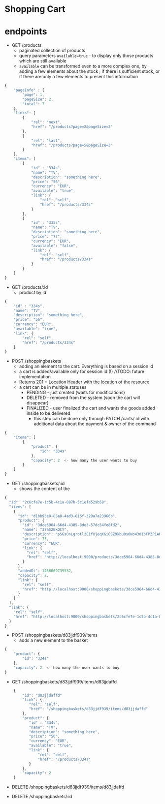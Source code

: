 # Shopping Cart



# endpoints

* GET /products
    * paginated collection of products
    * query parameters `available=true` - to display only those products which are still available
    * `available` can be transformed even to a more complex one, by adding a few elements about the stock ; if there is sufficient stock, or if there are only a few elements to present this information

```javascript
{
    "pageInfo" : {
        "page": 1,
        "pageSize": 2,
        "total": 7
    },
    "links": [
        {
            "rel": "next",
            "href": "/products?page=2&pageSize=2"
        },
        {
            "rel": "last",
            "href": "/products?page=5&pageSize=3"
        }
    ],
    "items": [
        {
            "id" : "334s",
            "name": "TV",
            "description": "something here",
            "price": "56",
            "currency": "EUR",
            "available": "true",
            "link": {
                "rel": "self",
                "href": "/products/334s"
            }
        },
        {
            "id" : "335s",
            "name": "TV",
            "description": "something here",
            "price": "77",
            "currency": "EUR",
            "available": "false",
            "link": {
                "rel": "self",
                "href": "/products/334s"
            }
        }
    ]
}

```



* GET /products/:id
    * product by id
```javascript
{
    "id" : "334s",
    "name": "TV",
    "description": "something here",
    "price": "56",
    "currency": "EUR",
    "available": "true",
    "link": {
        "rel": "self",
        "href": "/products/334s"
    }
}
```

* POST /shoppingbaskets
    * adding an element to the cart. Everything is based on a session id
    * a cart is added/available only for session id (!)  //TODO: future implementation
    * Returns 201 + Location Header with the location of the resource
    * a cart can be in multiple statuses
        * PENDING - just created (waits for modifications)
        * DELETED - removed from the system (soon the cart will disappear)
        * FINALIZED - user finalized the cart and wants the goods added inside to be delivered
            * this step can be done only through PATCH /carts/:id with additional data about the payment & owner of the command
            
```javascript
{
    "items": [
        {
            "product": {
                "id": "334s"
            },
            "capacity": 2  <- how many the user wants to buy
        }
    ]
}
```


* GET /shoppingbaskets/:id
    * shows the content of the
    
```javascript
{
  "id": "2c6cfe7e-1c5b-4c1a-887b-5c1efa529b58",
  "items": [
    {
      "id": "d1bb93e8-85a8-4ad3-816f-329a7a23966b",
      "product": {
        "id": "3dce5964-66d4-4385-8de3-57dc54fe8fd2",
        "name": "37aS2EkQCY",
        "description": "pSGsOnLgrotl2E1fUjeqXGiCSZ9kbu0s0No4301bFPZP1ARHF4",
        "price": 75,
        "currency": "EUR",
        "link": {
          "rel": "self",
          "href": "http://localhost:9000/products/3dce5964-66d4-4385-8de3-57dc54fe8fd2"
        }
      },
      "addedDt": 1456069739532,
      "capacity": 2,
      "link": {
        "rel": "self",
        "href": "http://localhost:9000/shoppingbaskets/3dce5964-66d4-4385-8de3-57dc54fe8fd2/items/d1bb93e8-85a8-4ad3-816f-329a7a23966b"
      }
    }
  ],
  "link": {
    "rel": "self",
    "href": "http://localhost:9000/shoppingbaskets/2c6cfe7e-1c5b-4c1a-887b-5c1efa529b58"
  }
}
```

* POST /shoppingbaskets/d83jjdf939/items
    * adds a new element to the basket
    
```javascript
{
    "product": {
        "id": "334s"
    },
    "capacity": 2  <- how many the user wants to buy
}

```

* GET /shoppingbaskets/d83jjdf939/items/d83jjdaffd

```javascript
    {
        "id": "d83jjdaffd"
        "link": {
           "rel": "self",
           "href": "/shoppingbaskets/d83jjdf939/items/d83jjdaffd"
        },
        "product": {
           "id" : "334s",
           "name": "TV",
           "description": "something here",
           "price": "56",
           "currency": "EUR",
           "available": "true",
           "link": {
               "rel": "self",
               "href": "/products/334s"
           }
        },
        "capacity": 2
    }
```

* DELETE /shoppingbaskets/d83jjdf939/items/d83jjdaffd

* DELETE /shoppingbaskets/:id